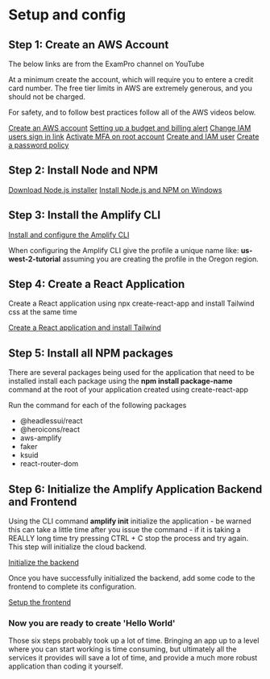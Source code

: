 # Setup and config

## Step 1: Create an AWS Account
The below links are from the ExamPro channel on YouTube

At a minimum create the account, which will require you to entere a credit card number. The free tier limits in AWS are extremely generous, and you should not be charged.

For safety, and to follow best practices follow all of the AWS videos below.

[Create an AWS account](https://www.youtube.com/watch?v=sNByVUDvGTw&list=PLBfufR7vyJJ4fOplWPOtYqRyQ6YPMsBsF&index=13)
[Setting up a budget and billing alert](https://www.youtube.com/watch?v=vUTiJTj4mCg&list=PLBfufR7vyJJ4fOplWPOtYqRyQ6YPMsBsF&index=14)
[Change IAM users sign in link](https://www.youtube.com/watch?v=UY5YoIGHzfE&list=PLBfufR7vyJJ4fOplWPOtYqRyQ6YPMsBsF&index=15)
[Activate MFA on root account](https://www.youtube.com/watch?v=0NxVIyA0KYw&list=PLBfufR7vyJJ4fOplWPOtYqRyQ6YPMsBsF&index=16)
[Create and IAM user](https://www.youtube.com/watch?v=ce9z72cw6J8&list=PLBfufR7vyJJ4fOplWPOtYqRyQ6YPMsBsF&index=17)
[Create a password policy](https://www.youtube.com/watch?v=B3hyqtJBlmU&list=PLBfufR7vyJJ4fOplWPOtYqRyQ6YPMsBsF&index=18)

## Step 2: Install Node and NPM
[Download Node.js installer](https://nodejs.org/en/download/)
[Install Node.js and NPM on Windows](https://phoenixnap.com/kb/install-node-js-npm-on-windows)

## Step 3: Install the Amplify CLI
[Install and configure the Amplify CLI](https://docs.amplify.aws/start/getting-started/installation/q/integration/js/#install-and-configure-the-amplify-cli)

When configuring the Amplify CLI give the profile a unique name like: **us-west-2-tutorial** assuming you are creating the profile in the Oregon region.

## Step 4: Create a React Application
Create a React application using npx create-react-app and install Tailwind css at the same time

[Create a React application and install Tailwind](https://tailwindcss.com/docs/guides/create-react-app)

## Step 5: Install all NPM packages
There are several packages being used for the application that need to be installed install each package using the **npm install package-name** command at the root of your application created using create-react-app

Run the command for each of the following packages
- @headlessui/react
- @heroicons/react
- aws-amplify
- faker
- ksuid
- react-router-dom

## Step 6: Initialize the Amplify Application Backend and Frontend
Using the CLI command **amplify init** initialize the application - be warned this can take a little time after you issue the command - if it is taking a REALLY long time try pressing CTRL + C stop the process and try again. This step will initialize the cloud backend.

[Initialize the backend](https://docs.amplify.aws/start/getting-started/setup/q/integration/react/#initialize-a-new-backend)

Once you have successfully initialized the backend, add some code to the frontend to complete its configuration.

[Setup the frontend](https://docs.amplify.aws/start/getting-started/setup/q/integration/react/#set-up-frontend)

### Now you are ready to create 'Hello World'
Those six steps probably took up a lot of time. Bringing an app up to a level where you can start working is time consuming, but ultimately all the services it provides will save a lot of time, and provide a much more robust application than coding it yourself.

